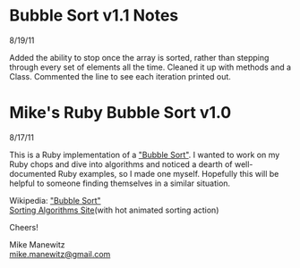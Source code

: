 Bubble Sort v1.1 Notes
======================
8/19/11   

Added the ability to stop once the array is sorted, rather than stepping through every set of elements all the time. Cleaned it up with methods and a Class. Commented the line to see each iteration printed out.


Mike's Ruby Bubble Sort v1.0
============================
8/17/11   

This is a Ruby implementation of a ["Bubble Sort"](http://en.wikipedia.org/wiki/Bubble_sort). I wanted to work on my Ruby chops and dive into algorithms and noticed a dearth of well-documented Ruby examples, so I made one myself. Hopefully this will be helpful to someone finding themselves in a similar situation.

Wikipedia: ["Bubble Sort"](http://en.wikipedia.org/wiki/Bubble_sort)   
[Sorting Algorithms Site](http://www.sorting-algorithms.com/bubble-sort)(with hot animated sorting action)
    
Cheers!

Mike Manewitz	
mike.manewitz@gmail.com